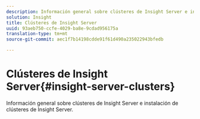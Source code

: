 ```yaml
---
description: Información general sobre clústeres de Insight Server e instalación de clústeres de Insight Server.
solution: Insight
title: Clústeres de Insight Server
uuid: 93aeb750-ccfe-4029-ba8e-9cdad956175a
translation-type: tm+mt
source-git-commit: aec1f7b14198cdde91f61d490a235022943bfedb

---
```



# Clústeres de Insight Server{#insight-server-clusters}

Información general sobre clústeres de Insight Server e instalación de clústeres de Insight Server.

